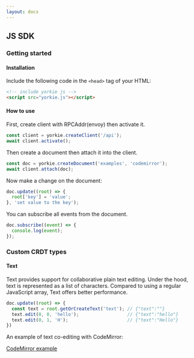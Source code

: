 ```yaml
---
layout: docs
---
```


## JS SDK

### Getting started

#### Installation

Include the following code in the `<head>` tag of your HTML:
```html
<!-- include yorkie js -->
<script src="yorkie.js"></script>
```

#### How to use

First, create client with RPCAddr(envoy) then activate it.
```javascript
const client = yorkie.createClient('/api');
await client.activate();
```

Then create a document then attach it into the client.

```javascript
const doc = yorkie.createDocument('examples', 'codemirror');
await client.attach(doc);
```

Now make a change on the document:
```javascript
doc.update((root) => {
  root['key'] = 'value';
}, 'set value to the key');
```

You can subscribe all events from the document.
```javascript
doc.subscribe((event) => {
  console.log(event);
});
```

### Custom CRDT types

#### Text

Text provides support for collaborative plain text editing. Under the hood, text is represented as a list of characters. Compared to using a regular JavaScript array, Text offers better performance.

```javascript
doc.update((root) => {
  const text = root.getOrCreateText('text'); // {"text":""}
  text.edit(0, 0, 'hello');                  // {"text":"hello"}
  text.edit(0, 1, 'H');                      // {"text":"Hello"}
})
```

An example of text co-editing with CodeMirror:

[CodeMirror example](https://github.com/yorkie-team/yorkie-js-sdk/blob/master/dist/index.html)
